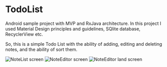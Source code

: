 # TodoList
Android sample project with MVP and RxJava architecture.
In this project I used Material Design principles and guidelines, SQlite database, RecyclerView etc.

So, this is a simple Todo List with the ability of adding, editing and deleting notes, and the ability of sort them.

![NoteList screen](https://raw.githubusercontent.com/nanorus/TODO/master/app/appScreens/noteList.jpg)
![NoteEditor screen](https://raw.githubusercontent.com/nanorus/TODO/master/app/appScreens/noteEditor.jpg)
![NoteEditor land screen](https://raw.githubusercontent.com/nanorus/TODO/master/app/appScreens/noteEditor_land.jpg)
